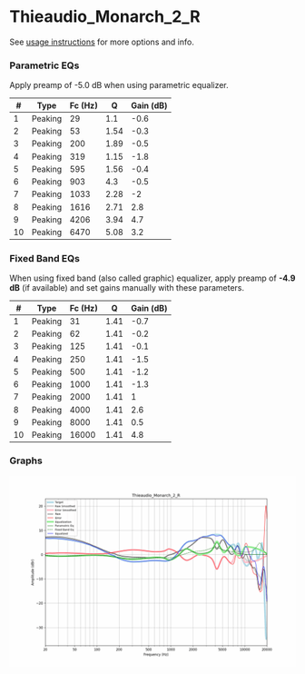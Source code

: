 # Thieaudio_Monarch_2_R
See [usage instructions](https://github.com/jaakkopasanen/AutoEq#usage) for more options and info.

### Parametric EQs
Apply preamp of -5.0 dB when using parametric equalizer.

|   # | Type    |   Fc (Hz) |    Q |   Gain (dB) |
|-----|---------|-----------|------|-------------|
|   1 | Peaking |        29 | 1.1  |        -0.6 |
|   2 | Peaking |        53 | 1.54 |        -0.3 |
|   3 | Peaking |       200 | 1.89 |        -0.5 |
|   4 | Peaking |       319 | 1.15 |        -1.8 |
|   5 | Peaking |       595 | 1.56 |        -0.4 |
|   6 | Peaking |       903 | 4.3  |        -0.5 |
|   7 | Peaking |      1033 | 2.28 |        -2   |
|   8 | Peaking |      1616 | 2.71 |         2.8 |
|   9 | Peaking |      4206 | 3.94 |         4.7 |
|  10 | Peaking |      6470 | 5.08 |         3.2 |

### Fixed Band EQs
When using fixed band (also called graphic) equalizer, apply preamp of **-4.9 dB** (if available) and set gains manually with these parameters.

|   # | Type    |   Fc (Hz) |    Q |   Gain (dB) |
|-----|---------|-----------|------|-------------|
|   1 | Peaking |        31 | 1.41 |        -0.7 |
|   2 | Peaking |        62 | 1.41 |        -0.2 |
|   3 | Peaking |       125 | 1.41 |        -0.1 |
|   4 | Peaking |       250 | 1.41 |        -1.5 |
|   5 | Peaking |       500 | 1.41 |        -1.2 |
|   6 | Peaking |      1000 | 1.41 |        -1.3 |
|   7 | Peaking |      2000 | 1.41 |         1   |
|   8 | Peaking |      4000 | 1.41 |         2.6 |
|   9 | Peaking |      8000 | 1.41 |         0.5 |
|  10 | Peaking |     16000 | 1.41 |         4.8 |

### Graphs
![](./Thieaudio_Monarch_2_R.png)
